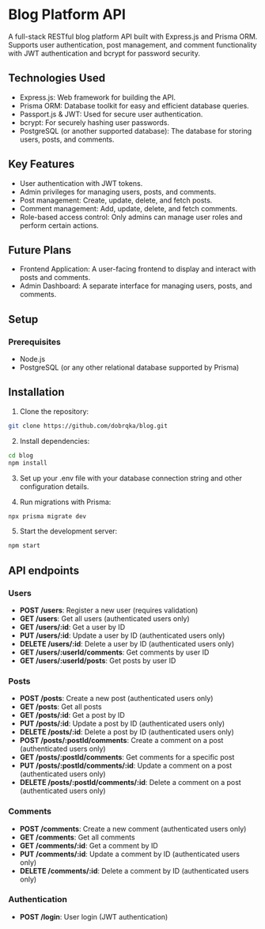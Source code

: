 # Blog Platform API

A full-stack RESTful blog platform API built with Express.js and Prisma ORM. Supports user authentication, post management, and comment functionality with JWT authentication and bcrypt for password security.

## Technologies Used

- Express.js: Web framework for building the API.
- Prisma ORM: Database toolkit for easy and efficient database queries.
- Passport.js & JWT: Used for secure user authentication.
- bcrypt: For securely hashing user passwords.
- PostgreSQL (or another supported database): The database for storing users, posts, and comments.

## Key Features

- User authentication with JWT tokens.
- Admin privileges for managing users, posts, and comments.
- Post management: Create, update, delete, and fetch posts.
- Comment management: Add, update, delete, and fetch comments.
- Role-based access control: Only admins can manage user roles and perform certain actions.

## Future Plans

- Frontend Application: A user-facing frontend to display and interact with posts and comments.
- Admin Dashboard: A separate interface for managing users, posts, and comments.

## Setup

### Prerequisites

- Node.js
- PostgreSQL (or any other relational database supported by Prisma)

## Installation

1. Clone the repository:

```bash
git clone https://github.com/dobrqka/blog.git
```

2. Install dependencies:

```bash
cd blog
npm install
```

3. Set up your .env file with your database connection string and other configuration details.

4. Run migrations with Prisma:

```bash
npx prisma migrate dev
```

5. Start the development server:

```bash
npm start
```

## API endpoints

### Users

- **POST /users**: Register a new user (requires validation)
- **GET /users**: Get all users (authenticated users only)
- **GET /users/:id**: Get a user by ID
- **PUT /users/:id**: Update a user by ID (authenticated users only)
- **DELETE /users/:id**: Delete a user by ID (authenticated users only)
- **GET /users/:userId/comments**: Get comments by user ID
- **GET /users/:userId/posts**: Get posts by user ID

### Posts

- **POST /posts**: Create a new post (authenticated users only)
- **GET /posts**: Get all posts
- **GET /posts/:id**: Get a post by ID
- **PUT /posts/:id**: Update a post by ID (authenticated users only)
- **DELETE /posts/:id**: Delete a post by ID (authenticated users only)
- **POST /posts/:postId/comments**: Create a comment on a post (authenticated users only)
- **GET /posts/:postId/comments**: Get comments for a specific post
- **PUT /posts/:postId/comments/:id**: Update a comment on a post (authenticated users only)
- **DELETE /posts/:postId/comments/:id**: Delete a comment on a post (authenticated users only)

### Comments

- **POST /comments**: Create a new comment (authenticated users only)
- **GET /comments**: Get all comments
- **GET /comments/:id**: Get a comment by ID
- **PUT /comments/:id**: Update a comment by ID (authenticated users only)
- **DELETE /comments/:id**: Delete a comment by ID (authenticated users only)

### Authentication

- **POST /login**: User login (JWT authentication)
